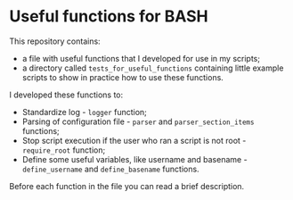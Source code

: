 # Useful functions for BASH

This repository contains:

  - a file with useful functions that I developed for use in my scripts;
  - a directory called `tests_for_useful_functions` containing little example scripts to show in practice how to use these functions.

I developed these functions to:

  - Standardize log - `logger` function;
  - Parsing of configuration file - `parser` and `parser_section_items` functions;
  - Stop script execution if the user who ran a script is not root - `require_root` function;
  - Define some useful variables, like username and basename - `define_username` and `define_basename` functions.

Before each function in the file you can read a brief description.

